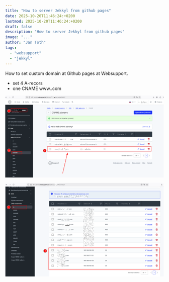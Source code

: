 ```yaml
---
title: "How to server Jekkyl from github pages"
date: 2025-10-20T11:46:24:+0200
lastmod: 2025-10-20T11:46:24:+0200
draft: false
description: "How to server Jekkyl from github pages"
image: "..."
author: "Jan Toth"
tags:
  - "websupport"
  - "jekkyl"
---
```


How to set custom domain at Github pages at Websupport.

- set 4 A-recors
- one CNAME www.<domain>.com

![Image](images/blog/ws-1.png)

![Image](images/blog/ws-2.png)
